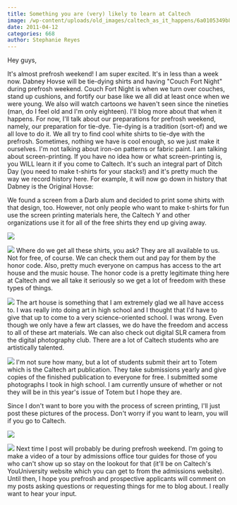 ```yaml
---
title: Something you are (very) likely to learn at Caltech
image: /wp-content/uploads/old_images/caltech_as_it_happens/6a0105349b8251970b014e8760f39b970d.jpg
date: 2011-04-12
categories: 668
author: Stephanie Reyes
---
```



Hey guys,

It's almost prefrosh weekend! I am super excited. It's in less than a week now. Dabney Hovse will be tie-dying shirts and having "Couch Fort Night" during prefrosh weekend. Couch Fort Night is when we turn over couches, stand up cushions, and fortify our base like we all did at least once when we were young. We also will watch cartoons we haven't seen since the nineties (man, do I feel old and I'm only eighteen). I'll blog more about that when it happens. For now, I'll talk about our preparations for prefrosh weekend, namely, our preparation for tie-dye. Tie-dying is a tradition (sort-of) and we all love to do it. We all try to find cool white shirts to tie-dye with the prefrosh. Sometimes, nothing we have is cool enough, so we just make it ourselves. I'm not talking about iron-on patterns or fabric paint. I am talking about screen-printing. If you have no idea how or what screen-printing is, you WILL learn it if you come to Caltech. It's such an integral part of Ditch Day (you need to make t-shirts for your stacks!) and it's pretty much the way we record history here. For example, it will now go down in history that Dabney is the Original Hovse:

We found a screen from a Darb alum and decided to print some shirts with that design, too. However, not only people who want to make t-shirts for fun use the screen printing materials here, the Caltech Y and other organizations use it for all of the free shirts they end up giving away.


![](/old_images/caltech_as_it_happens/6a0105349b8251970b014e8760f83f970d.jpg)


![](/old_images/caltech_as_it_happens/6a0105349b8251970b014e60856915970c.jpg)
Where do we get all these shirts, you ask? They are all available to us. Not for free, of course. We can check them out and pay for them by the honor code. Also, pretty much everyone on campus has access to the art house and the music house. The honor code is a pretty legitimate thing here at Caltech and we all take it seriously so we get a lot of freedom with these types of things.


![](/old_images/caltech_as_it_happens/6a0105349b8251970b014e8760fbfa970d.jpg)
The art house is something that I am extremely glad we all have access to. I was really into doing art in high school and I thought that I'd have to give that up to come to a very science-oriented school. I was wrong. Even though we only have a few art classes, we do have the freedom and access to all of these art materials. We can also check out digital SLR camera from the digital photography club. There are a lot of Caltech students who are artistically talented.


![](/old_images/caltech_as_it_happens/6a0105349b8251970b0147e3e09b84970b.jpg)
I'm not sure how many, but a lot of students submit their art to Totem which is the Caltech art publication. They take submissions yearly and give copies of the finished publication to everyone for free. I submitted some photographs I took in high school. I am currently unsure of whether or not they will be in this year's issue of Totem but I hope they are.

Since I don't want to bore you with the process of screen printing, I'll just post these pictures of the process. Don't worry if you want to learn, you will if you go to Caltech.


![](/old_images/caltech_as_it_happens/6a0105349b8251970b014e60856da2970c.jpg)


![](/old_images/caltech_as_it_happens/6a0105349b8251970b014e876103a3970d.jpg)
Next time I post will probably be during prefrosh weekend. I'm going to make a video of a tour by admissions office tour guides for those of you who can't show up so stay on the lookout for that (it'll be on Caltech's YouUniversity website which you can get to from the admissions website). Until then, I hope you prefrosh and prospective applicants will comment on my posts asking questions or requesting things for me to blog about. I really want to hear your input.

